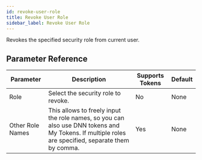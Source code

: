 ```yaml
---
id: revoke-user-role
title: Revoke User Role
sidebar_label: Revoke User Role
---
```



Revokes the specified security role from current user.

## Parameter Reference
| Parameter | Description | Supports Tokens | Default |
| -- | -- | -- | -- |
| Role | Select the security role to revoke. | No | None |
| Other Role Names | This allows to freely input the role names, so you can also use DNN tokens and My Tokens. If multiple roles are specified, separate them by comma. | Yes | None |
